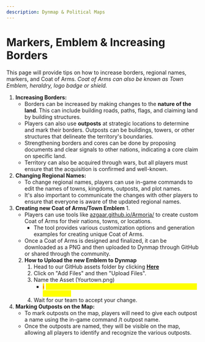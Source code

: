 ```yaml
---
description: Dynmap & Political Maps
---
```


# Markers, Emblem & Increasing Borders

This page will provide tips on how to increase borders, regional names, markers, and Coat of Arms. _Coat of Arms can also be known as Town Emblem, heraldry,  logo badge or shield._

1. **Increasing Borders:**
   * Borders can be increased by making changes to the **nature of the land**. This can include building roads, paths, flags, and claiming land by building structures.
   * Players can also use **outposts** at strategic locations to determine and mark their borders. Outposts can be buildings, towers, or other structures that delineate the territory's boundaries.
   * Strengthening borders and cores can be done by proposing documents and clear signals to other nations, indicating a core claim on specific land.
   * Territory can also be acquired through wars, but all players must ensure that the acquisition is confirmed and well-known.
2. **Changing Regional Names:**
   * To change regional names, players can use in-game commands to edit the names of towns, kingdoms, outposts, and plot names.
   * It's also important to communicate the changes with other players to ensure that everyone is aware of the updated regional names.
3. **Creating new Coat of Arms/Town Emblem**
   1.
      * Players can use tools like [azgaar.github.io/Armoria/](https://azgaar.github.io/Armoria/) to create custom Coat of Arms for their nations, towns, or locations.
        * The tool provides various customization options and generation examples for creating unique Coat of Arms.
      * Once a Coat of Arms is designed and finalized, it can be downloaded as a PNG and then uploaded to Dynmap through GitHub or shared through the community.
   2. **How to Upload the new Emblem to Dynmap**
      1. Head to our GitHub assets folder by clicking [**Here**](https://github.com/SwineFeather/Nordics/tree/main/.gitbook/assets)
      2. Click on "Add Files" and then "Upload Files".
      3. Name the Asset (Yourtown.png)
         * <mark style="color:red;">ℹ</mark> <mark style="color:yellow;">If the Asset name is not .png, GitHub won't recognize it as a picture file.</mark>
      4. Wait for our team to accept your change.
4. **Marking Outposts on the Map:**
   * To mark outposts on the map, players will need to give each outpost a name using the in-game command /t outpost name.
   * Once the outposts are named, they will be visible on the map, allowing all players to identify and recognize the various outposts.
